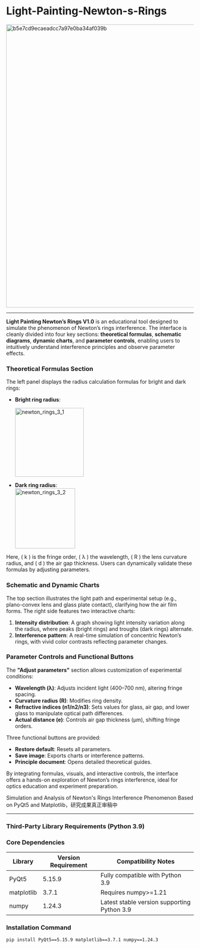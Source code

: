 # Light-Painting-Newton-s-Rings

<img width="758" alt="b5e7cd9ecaeadcc7a97e0ba34af039b" src="https://github.com/user-attachments/assets/0034f8b4-fa97-4913-93c8-98e7dccb882e" />

---

**Light Painting Newton’s Rings V1.0** is an educational tool designed to simulate the phenomenon of Newton’s rings interference. The interface is cleanly divided into four key sections: **theoretical formulas**, **schematic diagrams**, **dynamic charts**, and **parameter controls**, enabling users to intuitively understand interference principles and observe parameter effects.  

### **Theoretical Formulas Section**  
The left panel displays the radius calculation formulas for bright and dark rings:  
- **Bright ring radius**:  
 
  <img width="184" alt="newton_rings_3_1" src="https://github.com/user-attachments/assets/82af962c-8f94-424c-9536-3fb3cbe531a7" />

- **Dark ring radius**:  
  <img width="161" alt="newton_rings_3_2" src="https://github.com/user-attachments/assets/e734707f-cd85-415c-ac63-e33bced5c194" />

Here, \( k \) is the fringe order, \( λ \) the wavelength, \( R \) the lens curvature radius, and \( d \) the air gap thickness. Users can dynamically validate these formulas by adjusting parameters.  

### **Schematic and Dynamic Charts**  
The top section illustrates the light path and experimental setup (e.g., plano-convex lens and glass plate contact), clarifying how the air film forms. The right side features two interactive charts:  
1. **Intensity distribution**: A graph showing light intensity variation along the radius, where peaks (bright rings) and troughs (dark rings) alternate.  
2. **Interference pattern**: A real-time simulation of concentric Newton’s rings, with vivid color contrasts reflecting parameter changes.  

### **Parameter Controls and Functional Buttons**  
The **"Adjust parameters"** section allows customization of experimental conditions:  
- **Wavelength (λ)**: Adjusts incident light (400–700 nm), altering fringe spacing.  
- **Curvature radius (R)**: Modifies ring density.  
- **Refractive indices (n1/n2/n3)**: Sets values for glass, air gap, and lower glass to manipulate optical path differences.  
- **Actual distance (e)**: Controls air gap thickness (μm), shifting fringe orders.  

Three functional buttons are provided:  
- **Restore default**: Resets all parameters.  
- **Save image**: Exports charts or interference patterns.  
- **Principle document**: Opens detailed theoretical guides.  

By integrating formulas, visuals, and interactive controls, the interface offers a hands-on exploration of Newton’s rings interference, ideal for optics education and experiment preparation.  

Simulation and Analysis of Newton's Rings Interference Phenomenon Based on PyQt5 and Matplotlib，研究成果真正审稿中

---  

### Third-Party Library Requirements (Python 3.9)

### Core Dependencies
| Library       | Version Requirement | Compatibility Notes         |
|---------------|---------------------|-----------------------------|
| PyQt5         | 5.15.9              | Fully compatible with Python 3.9 |
| matplotlib    | 3.7.1               | Requires numpy>=1.21        |
| numpy         | 1.24.3              | Latest stable version supporting Python 3.9 |

### Installation Command
```bash
pip install PyQt5==5.15.9 matplotlib==3.7.1 numpy==1.24.3
